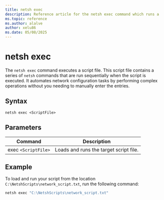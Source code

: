 ```yaml
---
title: netsh exec
description: Reference article for the netsh exec command which runs a script file containing a series of netsh commands to automate network configuration tasks.
ms.topic: reference
ms.author: alalve
author: xelu86
ms.date: 05/08/2025
---
```


# netsh exec

The `netsh exec` command executes a script file. This script file contains a series of `netsh` commands that are run sequentially when the script is executed. It automates network configuration tasks by performing complex operations without you needing to manually enter the entries.

## Syntax

```
netsh exec <ScriptFile>
```

## Parameters

| Command | Description |
|--|--|
| exec `<ScriptFile>` | Loads and runs the target script file. |

## Example

To load and run your script from the location `C:\NetshScripts\network_script.txt`, run the following command:

```cmd
netsh exec "C:\NetshScripts\network_script.txt"
```
